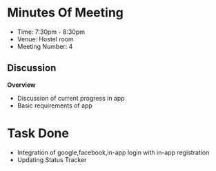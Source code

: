 # Minutes Of Meeting

* Time: 7:30pm - 8:30pm
* Venue: Hostel room
* Meeting Number: 4



## Discussion

**Overview**

- Discussion of current progress in app
- Basic requirements of app



# Task Done

- Integration of google,facebook,in-app login with in-app registration
- Updating Status Tracker